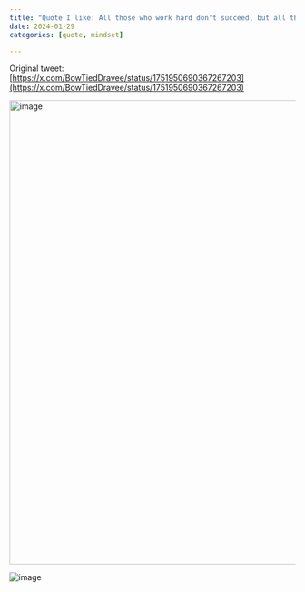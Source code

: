 ```yaml
---
title: "Quote I like: All those who work hard don't succeed, but all those who have succeeded have worked hard"
date: 2024-01-29
categories: [quote, mindset]

---
```


Original tweet: [https://x.com/BowTiedDravee/status/1751950690367267203](https://x.com/BowTiedDravee/status/1751950690367267203)

<img width="818" alt="image" src="https://github.com/user-attachments/assets/1e012e76-091d-4537-ac99-4d965c21d777" />

![image](https://github.com/user-attachments/assets/8053e411-efe3-4881-a80f-9cfc22683a78)
